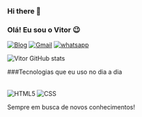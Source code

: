 ### Hi there 👋
### Olá! Eu sou o Vitor 😉

[![Blog](https://img.shields.io/badge/LinkedIn-0077B5?style=for-the-badge&logo=linkedin&logoColor=white
)](https://www.linkedin.com/in/vitor-oliveira-90bb19206/)
[![Gmail](https://img.shields.io/badge/Gmail-D14836?style=for-the-badge&logo=gmail&logoColor=white
)](vyctoroliveira28@gmail.com)
[![whatsapp](https://img.shields.io/badge/WhatsApp-25D366?style=for-the-badge&logo=whatsapp&logoColor=white)](34-999095133)


![Vitor GitHub stats](https://github-readme-stats.vercel.app/api?username=1914aquinoo&show_icons=true&theme=cobalt)

###Tecnologias que eu uso no dia a dia
<div style="display: inline_block"><br>
    <img align="center" alt="HTML5" src="https://img.shields.io/badge/HTML5-E34F26?style=for-the-badge&logo=html5&logoColor=white" />
    <img align="center" alt="CSS" src="https://img.shields.io/badge/CSS3-1572B6?style=for-the-badge&logo=css3&logoColor=white" /> 
</div> 

Sempre em busca de novos conhecimentos!


